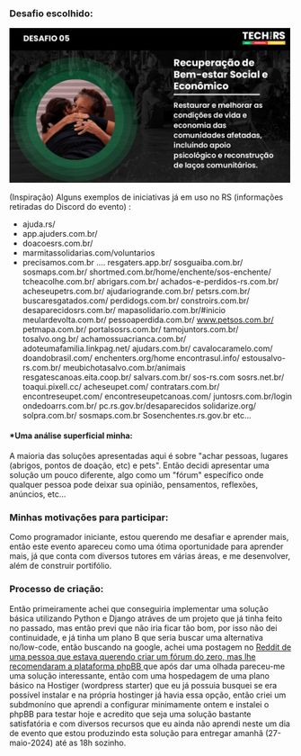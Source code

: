 <h3>Desafio escolhido:</h3>
<p><img src="desafio5.png" width="500px"></p>
<p>(Inspiração) Alguns exemplos de iniciativas já em uso no RS (informações retiradas do Discord do evento) :</p>

- ajuda.rs/
- app.ajuders.com.br/
- doacoesrs.com.br/
- marmitassolidarias.com/voluntarios
- precisamos.com.br ....
resgaters.app.br/
sosguaiba.com.br/
sosmaps.com.br/
shortmed.com.br/home/enchente/sos-enchente/
tcheacolhe.com.br/
abrigars.com.br/
achados-e-perdidos-rs.com.br/
acheseupetrs.com.br/
ajudariogrande.com.br/
petsrs.com.br/
buscaresgatados.com/
perdidogs.com.br/
constroirs.com.br/
desaparecidosrs.com.br/
mapasolidario.com.br/#inicio
meulardevolta.com.br/
pessoaperdida.com.br/
www.petsos.com.br/
petmapa.com.br/
portalsosrs.com.br/
tamojuntors.com.br/
tosalvo.ong.br/
achamossuacrianca.com.br/
adoteumafamilia.linkpag.net/
ajudars.com.br/
cavalocaramelo.com/
doandobrasil.com/
enchenters.org/home
encontrasul.info/
estousalvo-rs.com.br/
meubichotasalvo.com.br/animais
resgatescanoas.eita.coop.br/
salvars.com.br/
sos-rs.com
sosrs.net.br/
toaqui.pixell.cc/
acheseupet.com/
contratars.com.br/
encontreseupet.com/
encontreseupetcanoas.com/
juntosrs.com.br/login
ondedoarrs.com.br/
pc.rs.gov.br/desaparecidos
solidarize.org/
solpra.com.br/
sosmaps.com.br
Sosenchentes.rs.gov.br etc...

<h4>*Uma análise superficial minha:</h4>
<p>A maioria das soluções apresentadas aqui é sobre "achar pessoas, lugares (abrigos, pontos de doação, etc) e pets". Então decidi apresentar uma solução um pouco diferente, algo como um "fórum" específico onde qualquer pessoa pode deixar sua opinião, pensamentos, reflexões, anúncios, etc... </p>

<h3>Minhas motivações para participar:</h3>
<p>Como programador iniciante, estou querendo me desafiar e aprender mais, então este evento apareceu como uma ótima oportunidade para aprender mais, já que conta com diversos tutores em várias áreas, e me desenvolver, além de construir portifólio.</p>

<h3>Processo de criação:</h3>
<p>Então primeiramente achei que conseguiria implementar uma solução básica utilizando Python e Django atráves de um projeto que já tinha feito no passado, mas então previ que não iria ficar tão bom, por isso não dei continuidade, e já tinha um plano B que seria buscar uma alternativa no/low-code, então buscando na google, achei uma postagem no <a href="https://www.reddit.com/r/webdev/comments/wl7o0s/how_do_i_create_a_forum_website/">Reddit de uma pessoa que estava querendo criar um fórum do zero, mas lhe recomendaram a plataforma phpBB </a>que após dar uma olhada pareceu-me uma solução interessante, então com uma hospedagem de uma plano básico na Hostiger (wordpress starter) que eu já possuia busquei se era possível instalar e na própria hostinger já havia essa opção, então criei um subdmoníno que aprendi a configurar minimamente ontem e instalei o phpBB para testar hoje e acredito que seja uma solução bastante satisfatória e com diversos recursos que eu ainda não aprendi neste um dia de evento que estou produzindo esta solução para entregar amanhã (27-maio-2024) até as 18h sozinho. </p>
